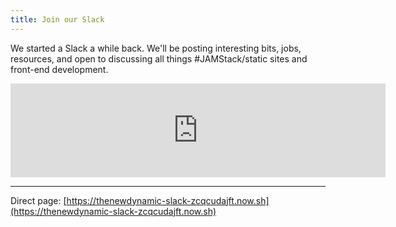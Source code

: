 ```yaml
---
title: Join our Slack
---
```

We started a Slack a while back. We'll be posting interesting bits, jobs, resources, and open to discussing all things #JAMStack/static sites and front-end development.




<iframe width="600" src="https://thenewdynamic-slack-zcqcudajft.now.sh" style="border:none;"></iframe>


---

Direct page: [https://thenewdynamic-slack-zcqcudajft.now.sh](https://thenewdynamic-slack-zcqcudajft.now.sh)
